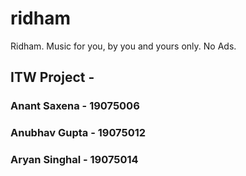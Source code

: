 # ridham
Ridham. Music for you, by you and yours only. No Ads.
## ITW Project - 
### Anant Saxena - 19075006
### Anubhav Gupta - 19075012
### Aryan Singhal - 19075014
